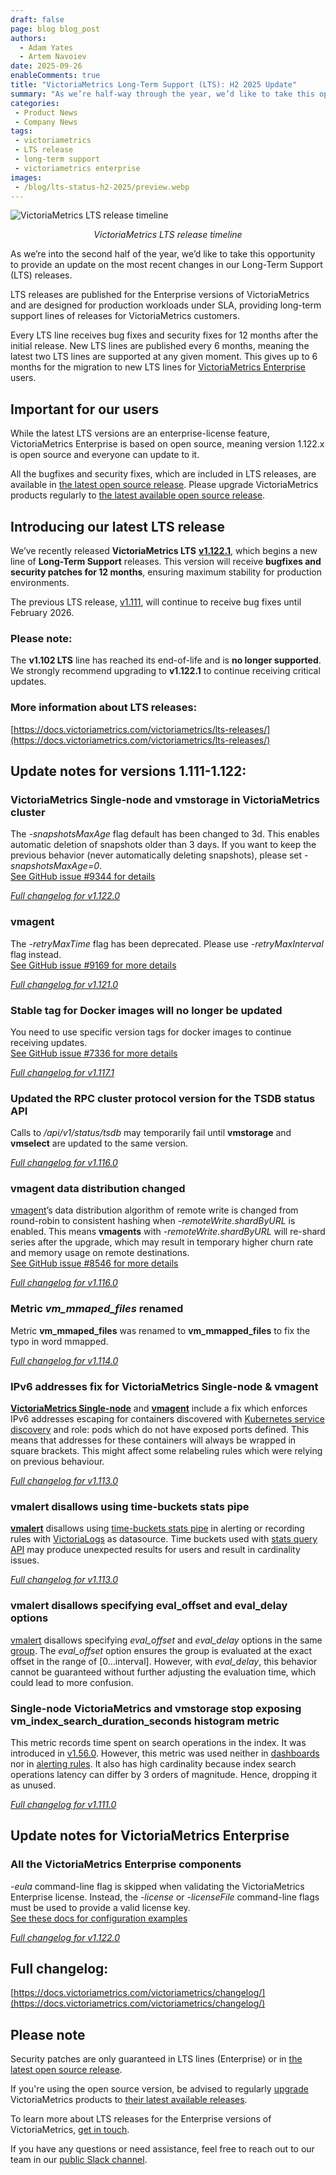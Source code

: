 ```yaml
---
draft: false
page: blog blog_post
authors:
  - Adam Yates
  - Artem Navoiev
date: 2025-09-26
enableComments: true
title: "VictoriaMetrics Long-Term Support (LTS): H2 2025 Update"
summary: "As we’re half-way through the year, we’d like to take this opportunity to provide an update on the most recent changes in our Long-Term Support (LTS) releases."
categories: 
 - Product News
 - Company News
tags:
 - victoriametrics
 - LTS release
 - long-term support
 - victoriametrics enterprise
images:
 - /blog/lts-status-h2-2025/preview.webp
---
```


![VictoriaMetrics LTS release timeline](/blog/lts-status-h2-2025/victoriametrics-lts-release-timeline.webp)
<figcaption style="text-align: center; font-style: italic;">VictoriaMetrics LTS release timeline</figcaption>

As we’re into the second half of the year, we’d like to take this opportunity to provide an update on the most recent changes in our Long-Term Support (LTS) releases.

LTS releases are published for the Enterprise versions of VictoriaMetrics and are designed for production workloads under SLA, providing long-term support lines of releases for VictoriaMetrics customers.

Every LTS line receives bug fixes and security fixes for 12 months after the initial release. New LTS lines are published every 6 months, meaning the latest two LTS lines are supported at any given moment. This gives up to 6 months for the migration to new LTS lines for [VictoriaMetrics Enterprise](https://docs.victoriametrics.com/victoriametrics/enterprise/) users.

## Important for our users

While the latest LTS versions are an enterprise-license feature, VictoriaMetrics Enterprise is based on open source, meaning version 1.122.x is open source and everyone can update to it.

All the bugfixes and security fixes, which are included in LTS releases, are available in [the latest open source release](https://github.com/VictoriaMetrics/VictoriaMetrics/releases/latest). Please upgrade VictoriaMetrics products regularly to [the latest available open source release](https://docs.victoriametrics.com/victoriametrics/changelog/).

## Introducing our latest LTS release

We’ve recently released **VictoriaMetrics LTS** [**v1.122.1**](https://docs.victoriametrics.com/victoriametrics/changelog/#v11221), which begins a new line of **Long-Term Support** releases. This version will receive **bugfixes and security patches for 12 months**, ensuring maximum stability for production environments.

The previous LTS release, [v1.111](https://docs.victoriametrics.com/victoriametrics/changelog/#v11110), will continue to receive bug fixes until February 2026.

### Please note:

The **v1.102 LTS** line has reached its end-of-life and is **no longer supported**. We strongly recommend upgrading to **v1.122.1** to continue receiving critical updates.

### More information about LTS releases:

[https://docs.victoriametrics.com/victoriametrics/lts-releases/](https://docs.victoriametrics.com/victoriametrics/lts-releases/)

## Update notes for versions 1.111-1.122:

### VictoriaMetrics Single-node and vmstorage in VictoriaMetrics cluster
The *-snapshotsMaxAge* flag default has been changed to 3d. This enables automatic deletion of snapshots older than 3 days. If you want to keep the previous behavior (never automatically deleting snapshots), please set *-snapshotsMaxAge=0*.<br />
[See GitHub issue #9344 for details](https://github.com/VictoriaMetrics/VictoriaMetrics/issues/9344)

[*Full changelog for v1.122.0*](https://docs.victoriametrics.com/victoriametrics/changelog/#v11220)

### vmagent
The *-retryMaxTime* flag has been deprecated. Please use *-retryMaxInterval* flag instead.<br />
[See GitHub issue #9169 for more details](https://github.com/VictoriaMetrics/VictoriaMetrics/issues/9169)

[*Full changelog for v1.121.0*](https://docs.victoriametrics.com/victoriametrics/changelog/#v11210)

### Stable tag for Docker images will no longer be updated

You need to use specific version tags for docker images to continue receiving updates.<br />
[See GitHub issue #7336 for more details](https://github.com/VictoriaMetrics/VictoriaMetrics/issues/7336)

[*Full changelog for v1.117.1*](https://docs.victoriametrics.com/victoriametrics/changelog/#v11171)

### Updated the RPC cluster protocol version for the TSDB status API

Calls to */api/v1/status/tsdb* may temporarily fail until **vmstorage** and **vmselect** are updated to the same version.

[*Full changelog for v1.116.0*](https://docs.victoriametrics.com/victoriametrics/changelog/#v11160)

### vmagent data distribution changed

[vmagent](https://docs.victoriametrics.com/victoriametrics/vmagent/)’s data distribution algorithm of remote write is changed from round-robin to consistent hashing when *-remoteWrite.shardByURL* is enabled. This means **vmagents** with *-remoteWrite.shardByURL* will re-shard series after the upgrade, which may result in temporary higher churn rate and memory usage on remote destinations.<br />
[See GitHub issue #8546 for more details](https://github.com/VictoriaMetrics/VictoriaMetrics/issues/8546)

[*Full changelog for v1.116.0*](https://docs.victoriametrics.com/victoriametrics/changelog/#v11160)

### Metric *vm_mmaped_files* renamed

Metric **vm_mmaped_files** was renamed to **vm_mmapped_files** to fix the typo in word mmapped.

[*Full changelog for v1.114.0*](https://docs.victoriametrics.com/victoriametrics/changelog/#v11140)

### IPv6 addresses fix for VictoriaMetrics Single-node & vmagent

[**VictoriaMetrics Single-node**](https://docs.victoriametrics.com/victoriametrics/single-server-victoriametrics/) and [**vmagent**](https://docs.victoriametrics.com/victoriametrics/vmagent/) include a fix which enforces IPv6 addresses escaping for containers discovered with [Kubernetes service discovery](https://docs.victoriametrics.com/victoriametrics/sd_configs/#kubernetes_sd_configs) and role: pods which do not have exposed ports defined. This means that addresses for these containers will always be wrapped in square brackets. This might affect some relabeling rules which were relying on previous behaviour.

[*Full changelog for v1.113.0*](https://docs.victoriametrics.com/victoriametrics/changelog/#v11130)

### vmalert disallows using time-buckets stats pipe

[**vmalert**](https://docs.victoriametrics.com/victoriametrics/vmalert/) disallows using [time-buckets stats pipe](https://docs.victoriametrics.com/victorialogs/logsql/#stats-by-time-buckets) in alerting or recording rules with [VictoriaLogs](https://docs.victoriametrics.com/victorialogs/) as datasource. Time buckets used with [stats query API](https://docs.victoriametrics.com/victorialogs/querying/#querying-log-stats) may produce unexpected results for users and result in cardinality issues.

[*Full changelog for v1.113.0*](https://docs.victoriametrics.com/victoriametrics/changelog/#v11130)

### vmalert disallows specifying eval_offset and eval_delay options

[vmalert](https://docs.victoriametrics.com/victoriametrics/vmalert/) disallows specifying *eval_offset* and *eval_delay* options in the same [group](https://docs.victoriametrics.com/victoriametrics/vmalert/#groups). The *eval_offset* option ensures the group is evaluated at the exact offset in the range of [0…interval]. However, with *eval_delay*, this behavior cannot be guaranteed without further adjusting the evaluation time, which could lead to more confusion.

### Single-node VictoriaMetrics and vmstorage stop exposing vm_index_search_duration_seconds histogram metric

This metric records time spent on search operations in the index. It was introduced in [v1.56.0](https://github.com/VictoriaMetrics/VictoriaMetrics/releases/tag/v1.56.0). However, this metric was used neither in [dashboards](https://grafana.com/orgs/victoriametrics/dashboards) nor in [alerting rules](https://github.com/VictoriaMetrics/VictoriaMetrics/tree/master/deployment/docker/rules). It also has high cardinality because index search operations latency can differ by 3 orders of magnitude. Hence, dropping it as unused.

[*Full changelog for v1.111.0*](https://docs.victoriametrics.com/victoriametrics/changelog/#v11110)

## Update notes for VictoriaMetrics Enterprise

### All the VictoriaMetrics Enterprise components

*-eula* command-line flag is skipped when validating the VictoriaMetrics Enterprise license. Instead, the *-license* or *-licenseFile* command-line flags must be used to provide a valid license key.<br />
[See these docs for configuration examples](https://docs.victoriametrics.com/victoriametrics/enterprise/)

[*Full changelog for v1.122.0*](https://docs.victoriametrics.com/victoriametrics/changelog/#v11220)

## Full changelog:

[https://docs.victoriametrics.com/victoriametrics/changelog/](https://docs.victoriametrics.com/victoriametrics/changelog/)

## Please note

Security patches are only guaranteed in LTS lines (Enterprise) or in [the latest open source release](https://github.com/VictoriaMetrics/VictoriaMetrics/releases/latest).

If you're using the open source version, be advised to regularly [upgrade](https://docs.victoriametrics.com/victoriametrics/single-server-victoriametrics/#how-to-upgrade-victoriametrics) VictoriaMetrics products to [their latest available releases](https://docs.victoriametrics.com/victoriametrics/changelog/).

To learn more about LTS releases for the Enterprise versions of VictoriaMetrics, [get in touch](https://victoriametrics.com/contact-us/).

If you have any questions or need assistance, feel free to reach out to our team in our [public Slack channel](https://inviter.co/victoriametrics).
